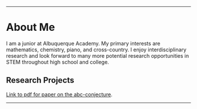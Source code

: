 * * *

# About Me

I am a junior at Albuquerque Academy. My primary interests are mathematics, chemistry, piano, and cross-country. I enjoy interdisciplinary research and look forward to many more potential research opportunities in STEM throughout high school and college.

## Research Projects

[Link to pdf for paper on the abc-conjecture](./isef_paper_abcs.pdf).

* * *
